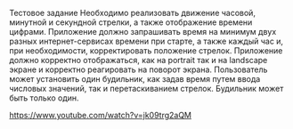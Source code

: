 Тестовое задание
Необходимо реализовать движение часовой, минутной и секундной стрелки, а также отображение времени цифрами.
Приложение должно запрашивать время на минимум двух разных интернет-сервисах времени при старте, а также каждый час и, при необходимости, корректировать положение стрелок.
Приложение должно корректно отображаться, как на portrait так и на landscape экране и корректно реагировать на поворот экрана.
Пользователь может установить один будильник, как задав время путем ввода числовых значений, так и перетаскиванием стрелок. Будильник может быть только один.

https://www.youtube.com/watch?v=jk09trg2aQM
